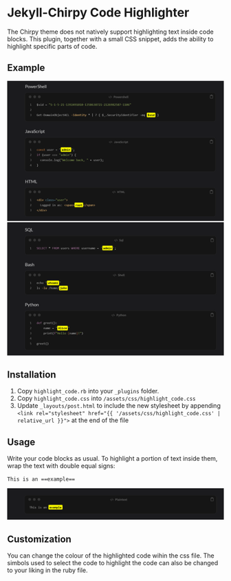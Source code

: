 # Jekyll-Chirpy Code Highlighter

The Chirpy theme does not natively support highlighting text inside code blocks.
This plugin, together with a small CSS snippet, adds the ability to highlight specific parts of code.

## Example
![example](images/example1.png)
![example](images/example2.png)

## Installation
1. Copy `highlight_code.rb` into your `_plugins` folder.
2. Copy `highlight_code.css` into `/assets/css/highlight_code.css`
3. Update `_layouts/post.html` to include the new stylesheet by appending `<link rel="stylesheet" href="{{ '/assets/css/highlight_code.css' | relative_url }}">` at the end of the file

## Usage
Write your code blocks as usual.
To highlight a portion of text inside them, wrap the text with double equal signs:
```
This is an ==example==
```
![example](images/example3.png)

## Customization 

You can change the colour of the highlighted code wihin the css file. The simbols used to select the code to highlight the code can also be changed to your liking in the ruby file.
